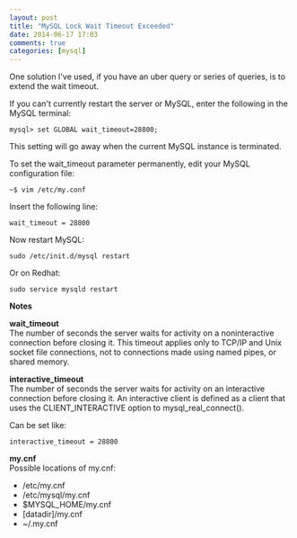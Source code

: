 ```yaml
---
layout: post
title: "MySQL Lock Wait Timeout Exceeded"
date: 2014-06-17 17:03
comments: true
categories: [mysql]
---
```


One solution I've used, if you have an uber query or series of queries, is to extend the wait timeout.

If you can't currently restart the server or MySQL, enter the following in the MySQL terminal:

    mysql> set GLOBAL wait_timeout=28800;

This setting will go away when the current MySQL instance is terminated.

To set the wait_timeout parameter permanently, edit your MySQL configuration file:

    ~$ vim /etc/my.conf

Insert the following line:

    wait_timeout = 28800

Now restart MySQL:

    sudo /etc/init.d/mysql restart

Or on Redhat:

    sudo service mysqld restart

__Notes__

__wait_timeout__  
The number of seconds the server waits for activity on a noninteractive connection before closing it. This timeout applies only to TCP/IP and Unix socket file connections, not to connections made using named pipes, or shared memory.

__interactive_timeout__  
The number of seconds the server waits for activity on an interactive connection before closing it. An interactive client is defined as a client that uses the CLIENT_INTERACTIVE option to mysql_real_connect().

Can be set like:

    interactive_timeout = 28800

__my.cnf__  
Possible locations of my.cnf:

* /etc/my.cnf
* /etc/mysql/my.cnf
* $MYSQL_HOME/my.cnf
* [datadir]/my.cnf
* ~/.my.cnf
